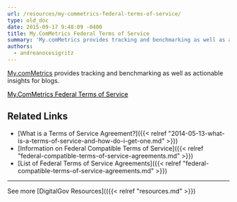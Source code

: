 ```yaml
---
url: /resources/my-commetrics-federal-terms-of-service/
type: old_doc
date: 2015-09-17 9:48:09 -0400
title: My.ComMetrics Federal Terms of Service
summary: 'My.comMetrics provides tracking and benchmarking as well as actionable insights for blogs. My.ComMetrics Federal Terms of Service Related Links What is a Terms of Service Agreement? Information on Federal Compatible Terms of Service List of Federal Terms of Service Agreements     See more DigitalGov Resources'
authors:
  - andreanocesigritz
---
```


[My.comMetrics](http://my.commetrics.com/) provides tracking and benchmarking as well as actionable insights for blogs.

<a class="button" style="color: #000000" href="http://info.cytrap.eu/terms-privacy/terms-and-conditions">My.ComMetrics Federal Terms of Service</a><a><br /> </a>

## Related Links

  * [What is a Terms of Service Agreement?]({{< relref "2014-05-13-what-is-a-terms-of-service-and-how-do-i-get-one.md" >}})
  * [Information on Federal Compatible Terms of Service]({{< relref "federal-compatible-terms-of-service-agreements.md" >}})
  * [List of Federal Terms of Service Agreements]({{< relref "federal-compatible-terms-of-service-agreements.md" >}})

 

* * *

 

See more [DigitalGov Resources](({{< relref "resources.md" >}})